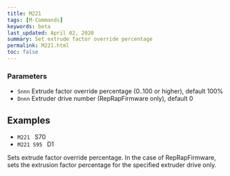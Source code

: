 ```yaml
---
title: M221
tags: [M-Commands] 
keywords: beta 
last_updated: April 02, 2020 
summary: Set extrude factor override percentage 
permalink: M221.html
toc: false 
---
```



### Parameters

* `Snnn` Extrude factor override percentage (0..100 or higher), default 100%
* `Dnnn` Extruder drive number (RepRapFirmware only), default 0

## Examples

* ` M221  ` S70
* ` M221 S95  ` D1

Sets extrude factor override percentage. In the case of RepRapFirmware, sets the extrusion factor percentage for the specified extruder drive only.

